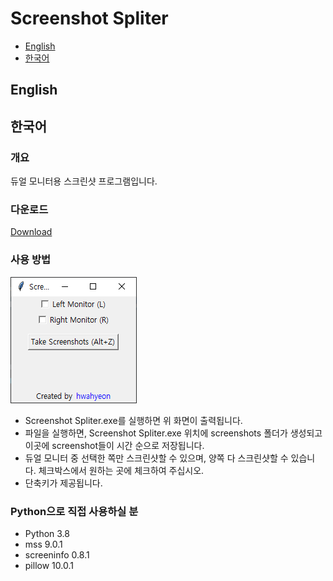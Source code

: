 # Screenshot Spliter

- [English](#english)
- [한국어](#한국어)

## English

## 한국어
### 개요
듀얼 모니터용 스크린샷 프로그램입니다.

### 다운로드
[Download](https://github.com/hwahyeon/py-screenshot-spliter/raw/main/download/Screenshot%20Spliter.exe)

### 사용 방법
![image](./readme/001.png)
- Screenshot Spliter.exe를 실행하면 위 화면이 출력됩니다.
- 파일을 실행하면, Screenshot Spliter.exe 위치에 screenshots 폴더가 생성되고 이곳에 screenshot들이 시간 순으로 저장됩니다.
- 듀얼 모니터 중 선택한 쪽만 스크린샷할 수 있으며, 양쪽 다 스크린샷할 수 있습니다. 체크박스에서 원하는 곳에 체크하여 주십시오.
- 단축키가 제공됩니다.

### Python으로 직접 사용하실 분
- Python 3.8
- mss 9.0.1
- screeninfo 0.8.1
- pillow 10.0.1
